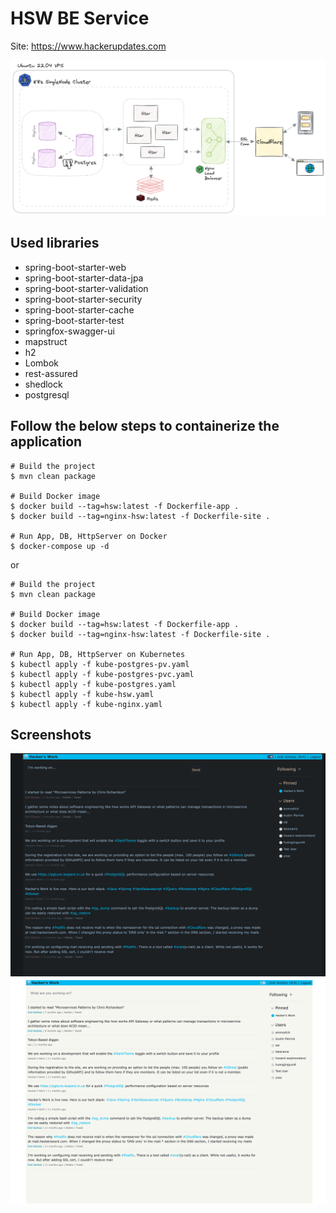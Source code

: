 # HSW BE Service

Site: https://www.hackerupdates.com

<img src="images/architecture.png">

## Used libraries
* spring-boot-starter-web
* spring-boot-starter-data-jpa
* spring-boot-starter-validation
* spring-boot-starter-security
* spring-boot-starter-cache
* spring-boot-starter-test
* springfox-swagger-ui
* mapstruct
* h2
* Lombok
* rest-assured
* shedlock
* postgresql

## Follow the below steps to containerize the application

```shell
# Build the project
$ mvn clean package

# Build Docker image
$ docker build --tag=hsw:latest -f Dockerfile-app .
$ docker build --tag=nginx-hsw:latest -f Dockerfile-site .

# Run App, DB, HttpServer on Docker
$ docker-compose up -d
```

or


```shell
# Build the project
$ mvn clean package

# Build Docker image
$ docker build --tag=hsw:latest -f Dockerfile-app .
$ docker build --tag=nginx-hsw:latest -f Dockerfile-site .

# Run App, DB, HttpServer on Kubernetes
$ kubectl apply -f kube-postgres-pv.yaml
$ kubectl apply -f kube-postgres-pvc.yaml
$ kubectl apply -f kube-postgres.yaml
$ kubectl apply -f kube-hsw.yaml
$ kubectl apply -f kube-nginx.yaml
```

## Screenshots
<img src="images/web-dark.png" width="600">
<img src="images/web-light.png" width="600">
